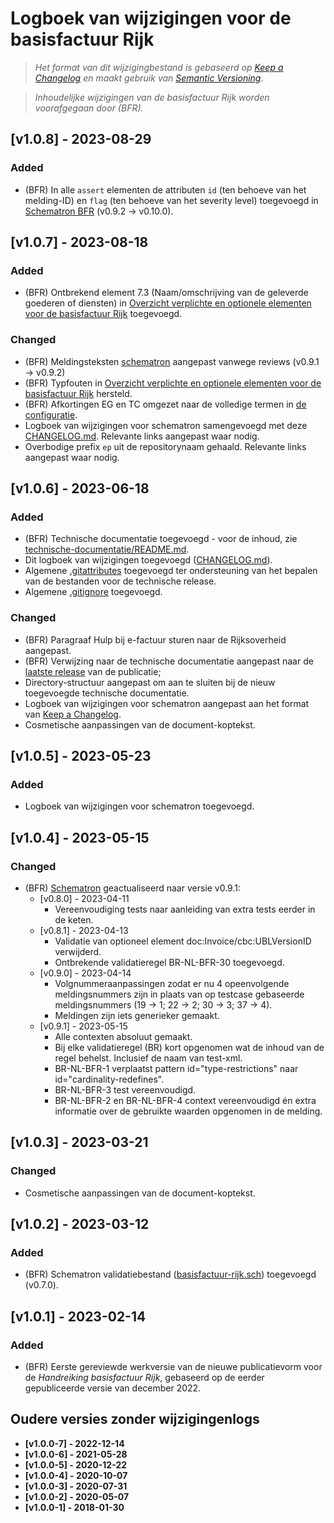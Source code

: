 # Logboek van wijzigingen voor de basisfactuur Rijk

> _Het format van dit wijzigingbestand is gebaseerd op [Keep a Changelog](https://keepachangelog.com/nl/1.1.0/) en maakt gebruik van [Semantic Versioning](https://semver.org/spec/v2.0.0.html)_.

> _Inhoudelijke wijzigingen van de basisfactuur Rijk worden voorafgegaan door (BFR)._


## [v1.0.8] - 2023-08-29

### Added

- (BFR) In alle `assert` elementen de attributen `id` (ten behoeve van het melding-ID) en `flag` (ten behoeve van het severity level) toegevoegd in [Schematron BFR](./technische-documentatie/basisfactuur-rijk.sch) (v0.9.2 → v0.10.0).


## [v1.0.7] - 2023-08-18

### Added

- (BFR) Ontbrekend element 7.3 (Naam/omschrijving van de geleverde goederen of diensten) in [Overzicht verplichte en optionele elementen voor de basisfactuur Rijk](./overzicht-elementen-basisfactuur-rijk.md) toegevoegd.

### Changed

- (BFR) Meldingsteksten [schematron](./technische-documentatie/basisfactuur-rijk.sch) aangepast vanwege reviews (v0.9.1 → v0.9.2)
- (BFR) Typfouten in [Overzicht verplichte en optionele elementen voor de basisfactuur Rijk](./overzicht-elementen-basisfactuur-rijk.md) hersteld.
- (BFR) Afkortingen EG en TC omgezet naar de volledige termen in [de configuratie](/js/config.js).
- Logboek van wijzigingen voor schematron samengevoegd met deze [CHANGELOG.md](./CHANGELOG.md). Relevante links aangepast waar nodig.
- Overbodige prefix `ep` uit de repositorynaam gehaald. Relevante links aangepast waar nodig.


## [v1.0.6] - 2023-06-18

### Added

- (BFR) Technische documentatie toegevoegd - voor de inhoud, zie [technische-documentatie/README.md](./technische-documentatie/README.md).
- Dit logboek van wijzigingen toegevoegd ([CHANGELOG.md](./CHANGELOG.md)).
- Algemene [.gitattributes](./.gitattributes) toegevoegd ter ondersteuning van het bepalen van de bestanden voor de technische release.
- Algemene [.gitignore](./.gitignore) toegevoegd.

### Changed

- (BFR) Paragraaf Hulp bij e-factuur sturen naar de Rijksoverheid aangepast.
- (BFR) Verwijzing naar de technische documentatie aangepast naar de [laatste release](https://github.com/Logius-standaarden/ep-basisfactuur-rijk/releases/latest) van de publicatie;
- Directory-structuur aangepast om aan te sluiten bij de nieuw toegevoegde technische documentatie.
- Logboek van wijzigingen voor schematron aangepast aan het format van [Keep a Changelog](https://keepachangelog.com/nl/1.1.0/).
- Cosmetische aanpassingen van de document-koptekst.


## [v1.0.5] - 2023-05-23

### Added
- Logboek van wijzigingen voor schematron toegevoegd.


## [v1.0.4] - 2023-05-15

### Changed

- (BFR) [Schematron](./technische-documentatie/basisfactuur-rijk.sch) geactualiseerd naar versie v0.9.1:
  - [v0.8.0] - 2023-04-11
    - Vereenvoudiging tests naar aanleiding van extra tests eerder in de keten.
  - [v0.8.1] - 2023-04-13
    - Validatie van optioneel element doc:Invoice/cbc:UBLVersionID verwijderd.
    - Ontbrekende validatieregel BR-NL-BFR-30 toegevoegd.
  - [v0.9.0] - 2023-04-14
    - Volgnummeraanpassingen zodat er nu 4 opeenvolgende meldingsnummers zijn in plaats van op testcase gebaseerde meldingsnummers (19 → 1; 22 → 2; 30 → 3; 37 → 4).
    - Meldingen zijn iets generieker gemaakt.
  - [v0.9.1] - 2023-05-15
    - Alle contexten absoluut gemaakt.
    - Bij elke validatieregel (BR) kort opgenomen wat de inhoud van de regel behelst. Inclusief de naam van test-xml.
    - BR-NL-BFR-1 verplaatst pattern id="type-restrictions" naar id="cardinality-redefines".
    - BR-NL-BFR-3 test vereenvoudigd.
    - BR-NL-BFR-2 en BR-NL-BFR-4 context vereenvoudigd én extra informatie over de gebruikte waarden opgenomen in de melding.


## [v1.0.3] - 2023-03-21

### Changed

- Cosmetische aanpassingen van de document-koptekst.


## [v1.0.2] - 2023-03-12

### Added

- (BFR) Schematron validatiebestand ([basisfactuur-rijk.sch](./technische-documentatie/basisfactuur-rijk.sch)) toegevoegd (v0.7.0).


## [v1.0.1] - 2023-02-14

### Added

- (BFR) Eerste gereviewde werkversie van de nieuwe publicatievorm voor de <em>Handreiking basisfactuur Rijk</em>, gebaseerd op de eerder gepubliceerde versie van december 2022.

## Oudere versies zonder wijzigingenlogs

* **[v1.0.0-7] - 2022-12-14**
* **[v1.0.0-6] - 2021-05-28**
* **[v1.0.0-5] - 2020-12-22**
* **[v1.0.0-4] - 2020-10-07**
* **[v1.0.0-3] - 2020-07-31**
* **[v1.0.0-2] - 2020-05-07**
* **[v1.0.0-1] - 2018-01-30**